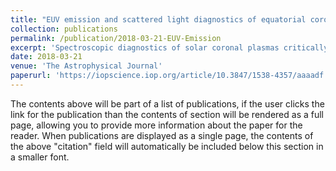 ```yaml
---
title: "EUV emission and scattered light diagnostics of equatorial coronal holes as seen by Hinode/EIS"
collection: publications
permalink: /publication/2018-03-21-EUV-Emission
excerpt: 'Spectroscopic diagnostics of solar coronal plasmas critically depends on the uncertainty in the measured line intensities. One of the main sources of uncertainty is instrumental scattered light, which is potentially most important in low-brightness areas. In the solar corona, such areas include polar and equatorial coronal holes, which are the source regions of the solar wind; instrument-scattered light must thus pose a significant obstacle to studies of the source regions of the solar wind. In this paper, we investigate the importance of instrument-scattered light on observations of equatorial coronal holes made by the Hinode/EIS spectrometer in two different phases of the solar cycle. We find that the instrument-scattered light is significant at all temperatures, and in both regions it amounts to approximately 10% of the average intensity of the neighboring quiet-Sun regions. Such contribution dominates the measured intensity for spectral lines formed at temperatures larger than Log T = 6.15 K, and has deep implications for spectroscopic diagnostics of equatorial coronal hole plasmas and studies of the source regions of a large portion of the solar wind that reaches Earth. Our results suggest that the high-temperature tail in the coronal hole plasma distribution with temperature, however small, is an artifact due to the presence of scattered light.'
date: 2018-03-21
venue: 'The Astrophysical Journal'
paperurl: 'https://iopscience.iop.org/article/10.3847/1538-4357/aaaadf'
---
```


The contents above will be part of a list of publications, if the user clicks the link for the publication than the contents of section will be rendered as a full page, allowing you to provide more information about the paper for the reader. When publications are displayed as a single page, the contents of the above "citation" field will automatically be included below this section in a smaller font.

